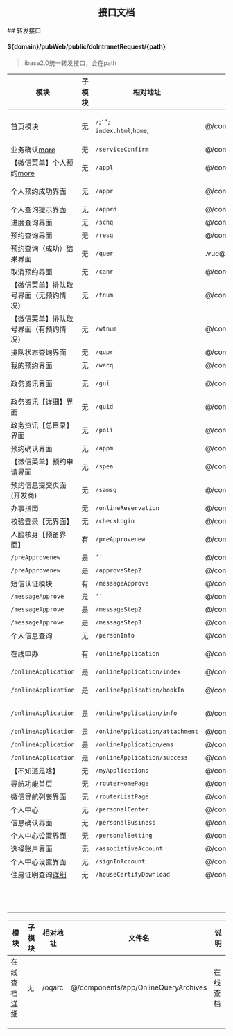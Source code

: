 <center><h2>
    接口文档
    </h2></center>
## 转发接口 

#### ${domain}/pubWeb/public/doIntranetRequest/{path}

>  ibase2.0统一转发接口，会在path
>
> 



| 模块                                          | 子模块 | 相对地址                            | 文件名                                               | 说明                                                         |
| --------------------------------------------- | ------ | ----------------------------------- | ---------------------------------------------------- | ------------------------------------------------------------ |
| 首页模块                                      | 无     | `/`;`‘’`;<br />`index.html`;`home`; | @/components/app/Home.vue                            | 【开发用】用于开发者查阅模块使用，微信菜单可以直接配置对应的界面。 |
| 业务确认[more](业务确认页面.md)             | 无     | `/serviceConfirm`                   | @/components/app/serviceConfirm.vue                  |                                                              |
| 【微信菜单】个人预约[more](个人预约页面.md) | 无     | `/appl`                             | @/components/app/Application.vue                     | 个人预约界面                                                 |
| 个人预约成功界面                              | 无     | `/appr`                             | @/components/app/ApplicationResult.vue               | 个人预约界面，预约成功之后的界面。                           |
| 个人查询提示界面                              | 无     | `/apprd`                            | @/components/app/ScheduleQuery.vue                   |                                                              |
| 进度查询界面                                  | 无     | `/schq`                             | @/components/app/ScheduleQuery.vue                   | 进度查询界面                                                 |
| 预约查询界面                                  | 无     | `/resq`                             | @/components/app/ReservationQuery.vue                | 预约查询界面                                                 |
| 预约查询（成功）结果界面                      | 无     | `/quer`                             | .vue@/components/app/QueryResult.vue                 | 预约查询成功之后的界面                                       |
| 取消预约界面                                  | 无     | `/canr`                             | @/components/app/CancelReservation.vue               | 取消预约界面                                                 |
| 【微信菜单】排队取号界面（无预约情况）        | 无     | `/tnum`                             | @/components/app/TakeNumber.vue                      | 排队取号界面                                                 |
| 【微信菜单】排队取号界面（有预约情况）        | 无     | `/wtnum`                            | @/components/app/WechatTakeNumber.vue                | 排队取号界面，不同于上面，这里需要有预约情况才会进入。       |
| 排队状态查询界面                              | 无     | `/qupr`                             | @/components/app/QueuingProgress.vue                 | 排队状态查询                                                 |
| 我的预约界面                                  | 无     | `/wecq`                             | @/components/app/WechatQuerry.vue                    | 我的预约界面                                                 |
| 政务资讯界面                                  | 无     | `/gui`                              | @/components/app/Guide.vue                           | 政务资讯界面会根据参数不同来展示不同效果。                   |
| 政务资讯【详细】界面                          | 无     | `/guid`                             | @/components/app/GuideDetail.vue                     | 展示详细的政务资讯界面                                       |
| 政务资讯【总目录】界面                        | 无     | `/poli`                             | @/components/app/Policy.vue                          | 所有的政务资讯都会集成到这个页面中。                         |
| 预约确认界面                                  | 无     | `/appm`                             | @/components/app/ApplicationMessage.vue              |                                                              |
| 【微信菜单】预约申请界面                      | 无     | `/spea`                             | @/components/app/SpecialApplication.vue              |                                                              |
| 预约信息提交页面(开发商)                      | 无     | `/samsg`                            | @/components/app/SpeApplMsg.vue                      |                                                              |
| 办事指南                                      | 无     | `/onlineReservation`                | @/components/app/OnlineReservation.vue               | 一些注意事项会在这里写明                                     |
| 校验登录【无界面】                            | 无     | `/checkLogin`                       | @/components/app/CheckLogin.vue                      | 校验当前用户的登录状态                                       |
| 人脸核身【预备界面】                          | 有     | `/preApprovenew`                    | @/components/approve/preApprove.vue                  | 人脸核身的相关注意事项                                       |
| `/preApprovenew`                              | 是     | `‘’`                                | @/components/approve/approveStep1.vue                | 人脸核身开启第一步                                           |
| `/preApprovenew`                              | 是     | `/approveStep2`                     | @/components/approve/approveStep2.vue                | 人脸核身第二步                                               |
| 短信认证模块                                  | 有     | `/messageApprove`                   | @/components/messageApprove/messageApprove.vue       | 短信认证一个流程的开启界面                                   |
| `/messageApprove`                             | 是     | `‘’`                                | @/components/messageApprove/messageStep1.vue         | 短信认证流程第一步                                           |
| `/messageApprove`                             | 是     | `/messageStep2`                     | @/components/messageApprove/messageStep2.vue         | 短信认证流程第二步                                           |
| `/messageApprove`                             | 是     | `/messageStep3`                     | @/components/messageApprove/messageStep3.vue         | 短信认证流程第三步                                           |
| 个人信息查询                                  | 无     | `/personInfo`                       | @/components/approve/personInfo.vue                  | 个人信息                                                     |
| 在线申办                                      | 有     | `/onlineApplication`                | @/components/onlineApplication/onlineApplication.vue | 空壳界面，默认跳转`/onlineApplication/index`                 |
| `/onlineApplication`                          | 是     | `/onlineApplication/index`          | @/components/onlineApplication/index                 | 在线申办相关界面                                             |
| `/onlineApplication`                          | 是     | `/onlineApplication/bookIn`         | @/components/onlineApplication/bookIn                | 在线申办【不动产权利证书遗失（换证）登记】1                  |
| `/onlineApplication`                          | 是     | `/onlineApplication/info`           | @/components/onlineApplication/info                  | 在线申办【不动产权利证书遗失（换证）登记】2                  |
| `/onlineApplication`                          | 是     | `/onlineApplication/attachment`     | @/components/onlineApplication/attachment            | 在线申办【上传附件材料】                                     |
| `/onlineApplication`                          | 是     | `/onlineApplication/ems`            | @/components/onlineApplication/ems                   | 在线申办【选择快递地址】                                     |
| `/onlineApplication`                          | 是     | `/onlineApplication/success`        | @/components/onlineApplication/success               | 在线申办【遗失登记完成】                                     |
| 【不知道是啥】                                | 无     | `/myApplications`                   | @/components/onlineApplication/myApplications        |                                                              |
| 导航功能首页                                  | 无     | `/routerHomePage`                   | @/components/routerPage/routerHomePage               |                                                              |
| 微信导航列表界面                              | 无     | `/routerListPage`                   | @/components/routerPage/routerListPage               |                                                              |
| 个人中心                                      | 无     | `/personalCenter`                   | @/components/personalCenter/personalCenter           | 个人中心界面                                                 |
| 信息确认界面                                  | 无     | `/personalBusiness`                 | @/components/personalCenter/personalBusiness         | 信息确认界面                                                 |
| 个人中心设置界面                              | 无     | `/personalSetting`                  | @/components/personalCenter/personalSetting          | 个人中心设置界面                                             |
| 选择账户界面                                  | 无     | `/associativeAccount`               | @/components/personalCenter/associativeAccount       | 选择账户界面                                                 |
| 个人中心设置界面                              | 无     | `/signInAccount`                    | @/components/personalCenter/signInAccount            | 个人中心设置界面?????                                        |
| 住房证明查询[详细](住房证明查询.md)         | 无     | `/houseCertifyDownload`             | @/components/personalCenter/houseCertifyDownload     | 住房证明查询                                                 |
|                                               |        |                                     |                                                      |                                                              |
|                                               |        |                                     |                                                      |                                                              |
|                                               |        |                                     |                                                      |                                                              |
|                                               |        |                                     |                                                      |                                                              |
|                                               |        |                                     |                                                      |                                                              |
|                                               |        |                                     |                                                      |                                                              |
|                                               |        |                                     |                                                      |                                                              |
|                                               |        |                                     |                                                      |                                                              |
|                                               |        |                                     |                                                      |                                                              |
|                                               |        |                                     |                                                      |                                                              |
|                                               |        |                                     |                                                      |                                                              |
|                                               |        |                                     |                                                      |                                                              |

| 模块                          | 子模块 | 相对地址 | 文件名                               | 说明     |
| ----------------------------- | ------ | -------- | ------------------------------------ | -------- |
| 在线查档[详细](在线查档.md) | 无     | /oqarc   | @/components/app/OnlineQueryArchives | 在线查档 |
|                               |        |          |                                      |          |
|                               |        |          |                                      |          |
|                               |        |          |                                      |          |

